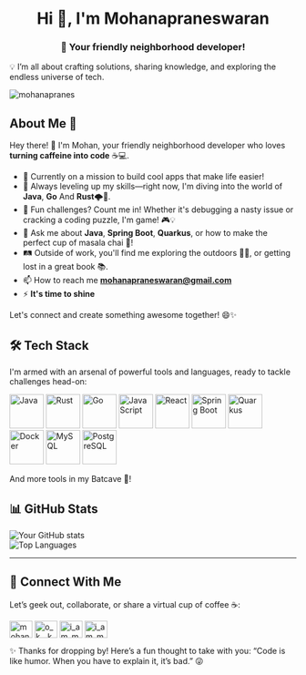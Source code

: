 <h1 align="center">Hi 👋, I'm Mohanapraneswaran</h1> 
<h3 align="center">🚀 Your friendly neighborhood developer! </h3>

💡 I’m all about crafting solutions, sharing knowledge, and exploring the endless universe of tech.  

<p align="left"> <img src="https://komarev.com/ghpvc/?username=mohanapranes&label=Profile%20views&color=0e75b6&style=flat" alt="mohanapranes" /> </p>

## About Me 🌟  

Hey there! 🙌 I'm Mohan, your friendly neighborhood developer who loves **turning caffeine into code** ☕💻.  
- 🔭 Currently on a mission to build cool apps that make life easier!  
- 🌱 Always leveling up my skills—right now, I'm diving into the world of **Java**, **Go** And **Rust**🌩️🚀.  
- 🎯 Fun challenges? Count me in! Whether it's debugging a nasty issue or cracking a coding puzzle, I'm game! 🎮💡  
- 💬 Ask me about **Java**, **Spring Boot**, **Quarkus**, or how to make the perfect cup of masala chai 🍵!  
- 🛤️ Outside of work, you'll find me exploring the outdoors 🚴‍♂️, or getting lost in a great book 📚.  
- 📫 How to reach me **mohanapraneswaran@gmail.com**
- ⚡ **It's time to shine**

Let's connect and create something awesome together! 😄✨


## 🛠️ Tech Stack  

I'm armed with an arsenal of powerful tools and languages, ready to tackle challenges head-on:  

<p>
  <img src="https://cdn.jsdelivr.net/gh/devicons/devicon/icons/java/java-original.svg" title="Java" alt="Java" width="60" height="60" />
  <img src="https://img.icons8.com/external-tal-revivo-shadow-tal-revivo/96/000000/external-rust-is-a-multi-paradigm-system-programming-language-logo-shadow-tal-revivo.png" title="Rust" alt="Rust" width="60" height="60" />
  <img src="https://cdn.jsdelivr.net/gh/devicons/devicon/icons/go/go-original.svg" title="Go" alt="Go" width="60" height="60" />
  <img src="https://cdn.jsdelivr.net/gh/devicons/devicon/icons/javascript/javascript-plain.svg" title="JavaScript" alt="JavaScript" width="60" height="60" />
  <img src="https://cdn.jsdelivr.net/gh/devicons/devicon/icons/react/react-original-wordmark.svg" title="Go" alt="React" width="React" height="60" />
  <img src="https://cdn.jsdelivr.net/gh/devicons/devicon/icons/spring/spring-original.svg" title="Spring Boot" alt="Spring Boot" width="60" height="60" />
  <img src="https://cdn.jsdelivr.net/gh/devicons/devicon/icons/quarkus/quarkus-original.svg" title="Quarkus" alt="Quarkus" width="60" height="60" />
  <img src="https://cdn.jsdelivr.net/gh/devicons/devicon/icons/docker/docker-original.svg" title="Docker" alt="Docker" width="60" height="60" />
  <img src="https://cdn.jsdelivr.net/gh/devicons/devicon/icons/mysql/mysql-original.svg" title="MySQL" alt="MySQL" width="60" height="60" />
  <img src="https://cdn.jsdelivr.net/gh/devicons/devicon/icons/postgresql/postgresql-original.svg" title="PostgreSQL" alt="PostgreSQL" width="60" height="60" />

</p>

And more tools in my Batcave 🦇! 

## 📊 GitHub Stats  

![Your GitHub stats](https://github-readme-stats.vercel.app/api?username=mohanapranes&show_icons=true&theme=tokyonight)  
![Top Languages](https://github-readme-stats.vercel.app/api/top-langs/?username=mohanapranes&exclude_repo=flower-lens,RandomForestJulia&hide=html&layout=compact&theme=radical)

---


## 🤝 Connect With Me  

Let’s geek out, collaborate, or share a virtual cup of coffee ☕: 
<p align="left">
<a href="https://linkedin.com/in/mohanapranes/" target="blank"><img align="center" src="https://upload.wikimedia.org/wikipedia/commons/c/ca/LinkedIn_logo_initials.png" alt="mohanapranes/" height="30" width="40" /></a>
<a href="https://instagram.com/o_k__k_a_n_m_a_n_i" target="blank"><img align="center" src="https://assets.stickpng.com/images/580b57fcd9996e24bc43c521.png" alt="o_k__k_a_n_m_a_n_i" height="30" width="40" /></a>
<a href="https://www.codechef.com/users/i_am_mpw" target="blank"><img align="center" src="https://cdn.codechef.com/sites/default/files/uploads/pictures/811b20a47eac52b10c90ab82e0628e21.png" alt="i_am_mpw" height="30" width="40" /></a>
<a href="https://leetcode.com/i_am_mpw/" target="blank"><img align="center" src="https://upload.wikimedia.org/wikipedia/commons/1/19/LeetCode_logo_black.png" alt="i_am_mpw" height="30" width="40" /></a>
</p>

✨ Thanks for dropping by! Here’s a fun thought to take with you: “Code is like humor. When you have to explain it, it’s bad.” 😜  
